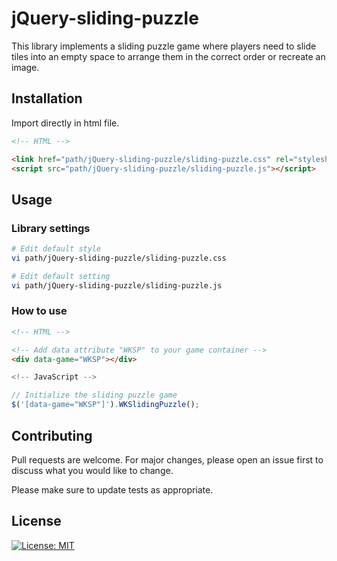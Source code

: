 # jQuery-sliding-puzzle

This library implements a sliding puzzle game where players need to slide tiles into an empty space to arrange them in the correct order or recreate an image.

## Installation

Import directly in html file.

``` html
<!-- HTML -->

<link href="path/jQuery-sliding-puzzle/sliding-puzzle.css" rel="stylesheet">
<script src="path/jQuery-sliding-puzzle/sliding-puzzle.js"></script>
```

## Usage

### Library settings

``` bash
# Edit default style
vi path/jQuery-sliding-puzzle/sliding-puzzle.css

# Edit default setting
vi path/jQuery-sliding-puzzle/sliding-puzzle.js
```

### How to use

``` html
<!-- HTML -->

<!-- Add data attribute "WKSP" to your game container -->
<div data-game="WKSP"></div>
```

``` javascript
<!-- JavaScript -->

// Initialize the sliding puzzle game
$('[data-game="WKSP"]').WKSlidingPuzzle();
```

## Contributing

Pull requests are welcome. For major changes, please open an issue first to discuss what you would like to change.

Please make sure to update tests as appropriate.

## License

[![License: MIT](https://img.shields.io/badge/License-MIT-yellow.svg)](https://opensource.org/licenses/MIT)
